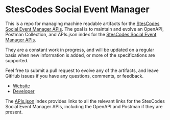 # StesCodes Social Event ManagerThis is a repo for managing machine readable artifacts for the [StesCodes Social Event Manager APIs](http://stescodes.com). The goal is to maintain and evolve an OpenAPI, Postman Collection, and APIs.json index for the [StesCodes Social Event Manager APIs](http://stescodes.com).They are a constant work in progress, and will be updated on a regular basis when new information is added, or more of the specifications are supported.Feel free to submit a pull request to evolve any of the artifacts, and leave GitHub issues if you have any questions, comments, or feedback.- [Website](http://stescodes.com)- [Developer](http://stescodes.com)The [APIs.json](https://github.com/api-evangelist/stescodes-social-event-manager/blob/master/apis.json) index provides links to all the relevant links for the StesCodes Social Event Manager APIs, including the OpenAPI and Postman if they are present.